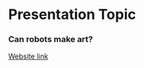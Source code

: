 # Presentation Topic
### Can robots make art?

[Website link](https://www.nature.com/articles/d41586-018-04989-20)
